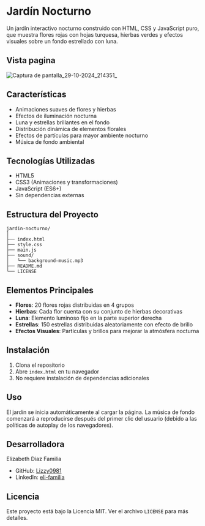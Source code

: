 # Jardín Nocturno

Un jardín interactivo nocturno construido con HTML, CSS y JavaScript puro, que muestra flores rojas con hojas turquesa, hierbas verdes y efectos visuales sobre un fondo estrellado con luna.

## Vista pagina
![Captura de pantalla_29-10-2024_214351_](https://github.com/user-attachments/assets/922e4462-8a57-448c-b9b6-311e7e3b5d51)


## Características

- Animaciones suaves de flores y hierbas
- Efectos de iluminación nocturna
- Luna y estrellas brillantes en el fondo
- Distribución dinámica de elementos florales
- Efectos de partículas para mayor ambiente nocturno
- Música de fondo ambiental

## Tecnologías Utilizadas

- HTML5
- CSS3 (Animaciones y transformaciones)
- JavaScript (ES6+)
- Sin dependencias externas

## Estructura del Proyecto

```
jardin-nocturno/
│
├── index.html
├── style.css
├── main.js
├── sound/
│   └── background-music.mp3
├── README.md
└── LICENSE
```

## Elementos Principales

- **Flores**: 20 flores rojas distribuidas en 4 grupos
- **Hierbas**: Cada flor cuenta con su conjunto de hierbas decorativas
- **Luna**: Elemento luminoso fijo en la parte superior derecha
- **Estrellas**: 150 estrellas distribuidas aleatoriamente con efecto de brillo
- **Efectos Visuales**: Partículas y brillos para mejorar la atmósfera nocturna

## Instalación

1. Clona el repositorio
2. Abre `index.html` en tu navegador
3. No requiere instalación de dependencias adicionales

## Uso

El jardín se inicia automáticamente al cargar la página. La música de fondo comenzará a reproducirse después del primer clic del usuario (debido a las políticas de autoplay de los navegadores).

## Desarrolladora

Elizabeth Diaz Familia

- GitHub: [Lizzy0981](https://github.com/Lizzy0981)
- LinkedIn: [eli-familia](https://linkedin.com/in/eli-familia/)

## Licencia

Este proyecto está bajo la Licencia MIT. Ver el archivo `LICENSE` para más detalles.
